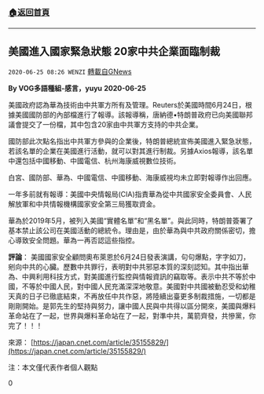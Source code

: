 ###  [:house:返回首頁](https://github.com/ourhimalayas/txt)
---

## 美國進入國家緊急狀態 20家中共企業面臨制裁
`2020-06-25 08:26 WENZI` [轉載自GNews](https://gnews.org/zh-hant/245097/)

**By VOG多語種組-感言，yuyu**
**2020-06-25**

美國政府認為華為技術由中共軍方所有及管理。Reuters於美國時間6月24日，根據美國國防部的內部檔進行了報導。該報導稱，唐納德•特朗普政府已向美國聯邦議會提交了一份檔，其中包含20家由中共軍方支持的中共企業。

國防部此次點名指出中共軍方參與的企業後，特朗普總統宣佈美國進入緊急狀態，若該名單的企業在美國進行活動，就可以對其進行制裁。另據Axios報導，該名單中還包括中國移動、中國電信、杭州海康威視數位技術。

白宮、國防部、華為、中國電信、中國移動、海康威視均未立即對報導作出回應。

一年多前就有報導：美國中央情報局(CIA)指責華為從中共國家安全委員會、人民解放軍和中共情報機構國家安全第三局獲取資金。

華為於2019年5月，被列入美國“實體名單”和“黑名單”。與此同時，特朗普簽署了基本禁止該公司在美國活動的總統令。理由是，由於華為與中共政府關係密切，擔心導致安全問題。華為一再否認這些指控。

**評論**： 美國國家安全顧問奧布萊恩於6月24日發表演講，句句爆點，字字如刀，剜向中共的心臟。歷數中共罪行，表明對中共邪惡本質的深刻認知。其中指出華為、中興利用科技方式，對美國進行監控與情報資訊的竊取等。表示中共不等於中國，不等於中國人民，對中國人民充滿深深地敬意。美國對中共國被動忍受和幼稚天真的日子已徹底結束，不再放任中共作惡，將陸續出臺更多制裁措施，一切都是剛剛開始。是郭先生的堅持與努力，讓中國人民與中共得以區分開來，美國與爆料革命站在了一起，世界與爆料革命站在了一起，對準中共，萬箭齊發，共慘黨，你完了！！！

來源： [https://japan.cnet.com/article/35155829/](https://japan.cnet.com/article/35155829/)

注：本文僅代表作者個人觀點

0
